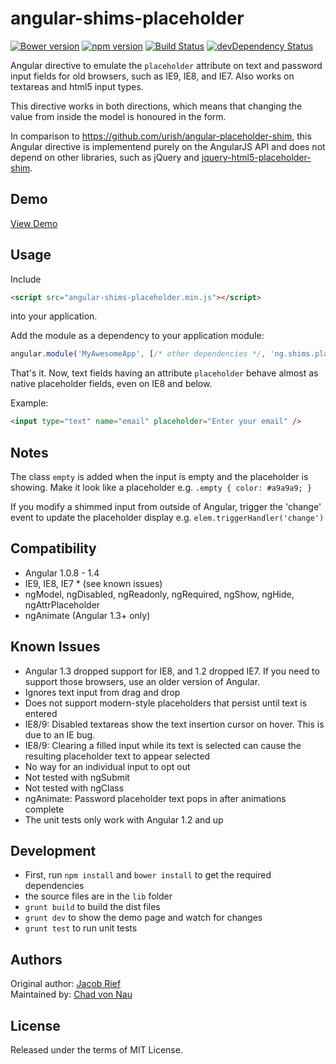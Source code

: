 angular-shims-placeholder
=========================
[![Bower version](https://badge.fury.io/bo/angular-shims-placeholder.svg)](http://badge.fury.io/bo/angular-shims-placeholder)
[![npm version](https://badge.fury.io/js/angular-shims-placeholder.svg)](http://badge.fury.io/js/angular-shims-placeholder)
[![Build Status](https://travis-ci.org/cvn/angular-shims-placeholder.svg?branch=master)](https://travis-ci.org/cvn/angular-shims-placeholder)
[![devDependency Status](https://david-dm.org/cvn/angular-shims-placeholder/dev-status.svg)](https://david-dm.org/cvn/angular-shims-placeholder#info=devDependencies)

Angular directive to emulate the `placeholder` attribute on text and password input fields for
old browsers, such as IE9, IE8, and IE7. Also works on textareas and html5 input types.

This directive works in both directions, which means that changing the value from inside the model 
is honoured in the form.  

In comparison to https://github.com/urish/angular-placeholder-shim, this Angular directive is
implementend purely on the AngularJS API and does not depend on other libraries, such as jQuery and
[jquery-html5-placeholder-shim](https://github.com/parndt/jquery-html5-placeholder-shim).

Demo
----

[View Demo](http://cvn.github.io/angular-shims-placeholder)

Usage
-----
Include 
```html
<script src="angular-shims-placeholder.min.js"></script>
```
into your application.

Add the module as a dependency to your application module:

```js
angular.module('MyAwesomeApp', [/* other dependencies */, 'ng.shims.placeholder']);
```

That's it. Now, text fields having an attribute `placeholder` behave almost as native
placeholder fields, even on IE8 and below.

Example:
```html
<input type="text" name="email" placeholder="Enter your email" />
```

Notes
-----
The class `empty` is added when the input is empty and the placeholder is
showing. Make it look like a placeholder e.g. `.empty { color: #a9a9a9; }`

If you modify a shimmed input from outside of Angular, trigger the 'change'
event to update the placeholder display e.g. `elem.triggerHandler('change')`

Compatibility
-------------
* Angular 1.0.8 - 1.4
* IE9, IE8, IE7 * (see known issues)
* ngModel, ngDisabled, ngReadonly, ngRequired, ngShow, ngHide, ngAttrPlaceholder
* ngAnimate (Angular 1.3+ only)

Known Issues
------------
* Angular 1.3 dropped support for IE8, and 1.2 dropped IE7. If you need to support those browsers, use an older version of Angular.
* Ignores text input from drag and drop
* Does not support modern-style placeholders that persist until text is entered
* IE8/9: Disabled textareas show the text insertion cursor on hover. This is due to an IE bug.
* IE8/9: Clearing a filled input while its text is selected can cause the resulting placeholder text to appear selected
* No way for an individual input to opt out
* Not tested with ngSubmit
* Not tested with ngClass
* ngAnimate: Password placeholder text pops in after animations complete
* The unit tests only work with Angular 1.2 and up

Development
-----------
* First, run `npm install` and `bower install` to get the required dependencies
* the source files are in the `lib` folder
* `grunt build` to build the dist files
* `grunt dev` to show the demo page and watch for changes
* `grunt test` to run unit tests

Authors
-------

Original author: [Jacob Rief](https://github.com/jrief)  
Maintained by: [Chad von Nau](https://github.com/cvn)

License
-------
Released under the terms of MIT License.
